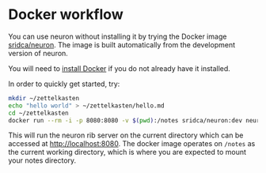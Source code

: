 # Docker workflow

You can use neuron without installing it by trying the Docker image [sridca/neuron](https://hub.docker.com/r/sridca/neuron). The image is built automatically from the development version of neuron. 

You will need to [install Docker](https://docs.docker.com/get-docker/) if you do not already have it installed.

In order to quickly get started, try:

```bash
mkdir ~/zettelkasten
echo "hello world" > ~/zettelkasten/hello.md 
cd ~/zettelkasten
docker run --rm -i -p 8080:8080 -v $(pwd):/notes sridca/neuron:dev neuron rib -ws 0.0.0.0:8080
```

This will run the neuron rib server on the current directory which can be accessed at <http://localhost:8080>. The docker image operates on `/notes` as the current working directory, which is where you are expected to mount your notes directory.
